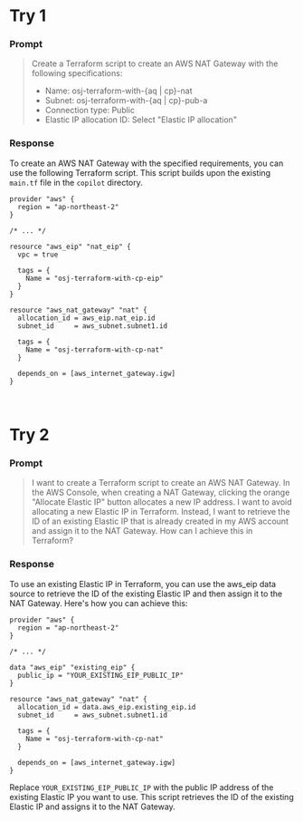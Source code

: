 # Try 1
### Prompt
> Create a Terraform script to create an AWS NAT Gateway with the following specifications: 
>  - Name: osj-terraform-with-{aq | cp}-nat
>  - Subnet: osj-terraform-with-{aq | cp}-pub-a
>  - Connection type: Public
>  - Elastic IP allocation ID: Select "Elastic IP allocation"


### Response
To create an AWS NAT Gateway with the specified requirements, you can use the following Terraform script. This script builds upon the existing `main.tf` file in the `copilot` directory.

```hcl
provider "aws" {
  region = "ap-northeast-2"
}

/* ... */

resource "aws_eip" "nat_eip" {
  vpc = true

  tags = {
    Name = "osj-terraform-with-cp-eip"
  }
}

resource "aws_nat_gateway" "nat" {
  allocation_id = aws_eip.nat_eip.id
  subnet_id     = aws_subnet.subnet1.id

  tags = {
    Name = "osj-terraform-with-cp-nat"
  }

  depends_on = [aws_internet_gateway.igw]
}
```

<br/>

# Try 2
### Prompt
> I want to create a Terraform script to create an AWS NAT Gateway.
In the AWS Console, when creating a NAT Gateway, clicking the orange "Allocate Elastic IP" button allocates a new IP address.
I want to avoid allocating a new Elastic IP in Terraform. Instead, I want to retrieve the ID of an existing Elastic IP that is already created in my AWS account and assign it to the NAT Gateway. How can I achieve this in Terraform?

### Response
To use an existing Elastic IP in Terraform, you can use the aws_eip data source to retrieve the ID of the existing Elastic IP and then assign it to the NAT Gateway. Here's how you can achieve this:

```hcl
provider "aws" {
  region = "ap-northeast-2"
}

/* ... */

data "aws_eip" "existing_eip" {
  public_ip = "YOUR_EXISTING_EIP_PUBLIC_IP"
}

resource "aws_nat_gateway" "nat" {
  allocation_id = data.aws_eip.existing_eip.id
  subnet_id     = aws_subnet.subnet1.id

  tags = {
    Name = "osj-terraform-with-cp-nat"
  }

  depends_on = [aws_internet_gateway.igw]
}

```

Replace `YOUR_EXISTING_EIP_PUBLIC_IP` with the public IP address of the existing Elastic IP you want to use. This script retrieves the ID of the existing Elastic IP and assigns it to the NAT Gateway.


